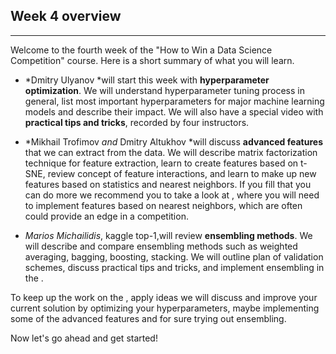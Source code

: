 ## Week 4 overview

*****

Welcome to the fourth week of the "How to Win a Data Science Competition"
course. Here is a short summary of what you will learn.

* *Dmitry Ulyanov  *will start this week with **hyperparameter optimization**. We
will understand hyperparameter tuning process in general, list most important
hyperparameters for major machine learning models and describe their impact. We
will also have a special video with **practical tips and tricks**, recorded by
four instructors.

* *Mikhail Trofimov *and* Dmitry Altukhov *will discuss **advanced features** that
we can extract from the data. We will describe matrix factorization technique
for feature extraction, learn to create features based on t-SNE, review concept
of feature interactions, and learn to make up new features based on statistics
and nearest neighbors. If you fill that you can do more we recommend you to take
a look at , where you will need to implement features based on nearest
neighbors, which are often could provide an edge in a competition.

* *Marios Michailidis*, kaggle top-1,will review **ensembling methods**. We will
describe and compare ensembling methods such as weighted averaging, bagging,
boosting, stacking. We will outline plan of validation schemes, discuss
practical tips and tricks, and implement ensembling in the .

To keep up the work on the , apply ideas we will discuss and improve your
current solution by optimizing your hyperparameters, maybe implementing some of
the advanced features and for sure trying out ensembling.

Now let's go ahead and get started!
